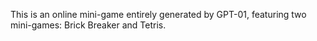 This is an online mini-game entirely generated by GPT-01, featuring two mini-games: Brick Breaker and Tetris.
